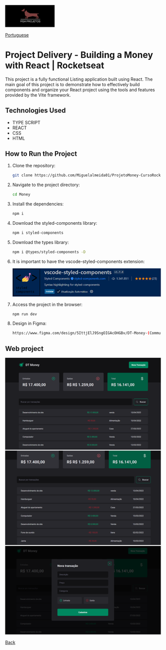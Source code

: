 
<img src="img/logohulk.png" style="width:9.975rem;text-align: right;"/>

[Portuguese](Readme-pt.md)


# Project Delivery - Building a Money with React | Rocketseat 

This project is a fully functional Listing application built using React. The main goal of this project is to demonstrate how to effectively build components and organize your React project using the tools and features provided by the Vite framework.
## Technologies Used 

- TYPE SCRIPT
- REACT 
- CSS 
- HTML 

## How to Run the Project 

1. Clone the repository: 

   ```bash 
   git clone https://github.com/Miguelalmeida01/ProjetoMoney-CursoRocketseat.git 
   ``` 
2. Navigate to the project directory: 

   ```bash 
   cd Money
   ``` 

3. Install the dependencies: 

   ```bash 
   npm i 
   ``` 

4. Download the styled-components library: 

   ```bash 
   npm i styled-components 
   ``` 

5. Download the types library: 

   ```bash 
   npm i @types/styled-components -D 
   ``` 

6. It is important to have the vscode-styled-components extension:

   <img src="./img/CapturaEst.png" style="width: 39rem;"/>


7. Access the project in the browser: 

   ```bash
   npm run dev 
   ``` 
   
8. Design in Figma:

   ```bash
   https://www.figma.com/design/5IttjElJ9SngOIGAcOHGBv/DT-Money-(Community)?node-id=42081-343&m=dev
   ``` 

 ## Web project 
 
 <img src="img/Captura1.png" /> 

 <img src="img/Captura2.png" /> 
 
 <img src="img/Captura3.png" /> 
 
[Back](https://github.com/Miguelalmeida01/ProjetoMoney-CursoRocketseat/tree/main?tab=readme-ov-file#project-delivery---building-a-money-with-react--rocketseat)
